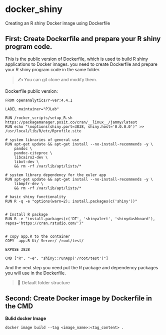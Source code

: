 # docker_shiny
Creating an R shiny Docker image using Dockerfile

## First: Create Dockerfile and prepare your R shiny program code.
This is the public version of Dockerfile, which is used to build R shiny applications to Docker images.
you need to create Dockerfile and prepare your R shiny program code in the same folder. 
>✍️  You can git clone and modify them.

Dockerfile public version:
```
FROM openanalytics/r-ver:4.4.1

LABEL maintainer="PJLab"

RUN /rocker_scripts/setup_R.sh https://packagemanager.posit.co/cran/__linux__/jammy/latest
RUN echo "\noptions(shiny.port=3838, shiny.host='0.0.0.0')" >> /usr/local/lib/R/etc/Rprofile.site

# system libraries of general use
RUN apt-get update && apt-get install --no-install-recommends -y \
    pandoc \
    pandoc-citeproc \
    libcairo2-dev \
    libxt-dev \
    && rm -rf /var/lib/apt/lists/*

# system library dependency for the euler app
RUN apt-get update && apt-get install --no-install-recommends -y \
    libmpfr-dev \
    && rm -rf /var/lib/apt/lists/*

# basic shiny functionality
RUN R -q -e "options(warn=2); install.packages(c('shiny'))"


# Install R package
RUN R -e "install.packages(c('DT', 'shinyalert', 'shinydashboard'), repos='https://cran.rstudio.com/')"


# copy app.R to the container
COPY  app.R Ui/ Server/ /root/test/

EXPOSE 3838

CMD ["R", "-e", "shiny::runApp('/root/test')"]

```
And the next step you need put the R package and dependency packages you will use in the Dockerfile.

>👀  Default folder structure


## Second: Create Docker image by Dockerfile in the CMD
**Bulid docker Image**

```
docker image build --tag <image_name>:<tag_content> .

```

